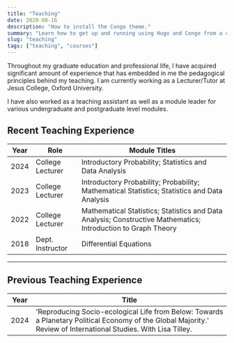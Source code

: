 ```yaml
---
title: "Teaching"
date: 2020-08-16
description: "How to install the Congo theme."
summary: "Learn how to get up and running using Hugo and Congo from a completely blank state. It's the best place to start if you're a new user."
slug: "teaching"
tags: ["teaching", "courses"]
---
```


Throughout my graduate education and professional life, I have acquired significant amount of experience that has embedded in me the pedagogical principles behind my teaching. I am currently working as a Lecturer/Tutor at Jesus College, Oxford University.

I have also worked as a teaching assistant as well as a module leader for various undergraduate and postgraduate level modules.


## Recent Teaching Experience

| Year | Role             | Module Titles                                                                                 |
|------|------------------|-----------------------------------------------------------------------------------------------|
| 2024 | College Lecturer | Introductory Probability; Statistics and Data Analysis                                        |
| 2023 | College Lecturer | Introductory Probability; Probability; Mathematical Statistics; Statistics and Data Analysis  |
| 2022 | College Lecturer | Mathematical Statistics; Statistics and Data Analysis; Constructive Mathematics; Introduction to Graph Theory  |
| 2018 | Dept. Instructor | Differential Equations  |


<hr class="bold-line">

## Previous Teaching Experience

| Year | Title                                                                                                         |
|------|---------------------------------------------------------------------------------------------------------------|
| 2024 | 'Reproducing Socio-ecological Life from Below: Towards a Planetary Political Economy of the Global Majority.' Review of International Studies. With Lisa Tilley. |


